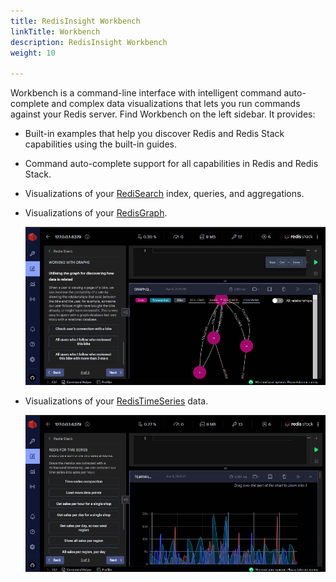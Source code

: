 ```yaml
---
title: RedisInsight Workbench
linkTitle: Workbench
description: RedisInsight Workbench
weight: 10

---
```


Workbench is a command-line interface with intelligent command auto-complete and complex data visualizations that lets you run commands against your Redis server. 
Find Workbench on the left sidebar. It provides: 

* Built-in examples that help you discover Redis and Redis Stack capabilities using the built-in guides.
* Command auto-complete support for all capabilities in Redis and Redis Stack.
* Visualizations of your [RediSearch](https://oss.redis.com/redisearch/) index, queries, and aggregations.
* Visualizations of your [RedisGraph](https://oss.redis.com/redisgraph/).

  <img src="../images/Workbench_Graph.png">

* Visualizations of your [RedisTimeSeries](https://oss.redis.com/redistimeseries/) data.

  <img src="../images/Workbench_TimeSeries.png">
